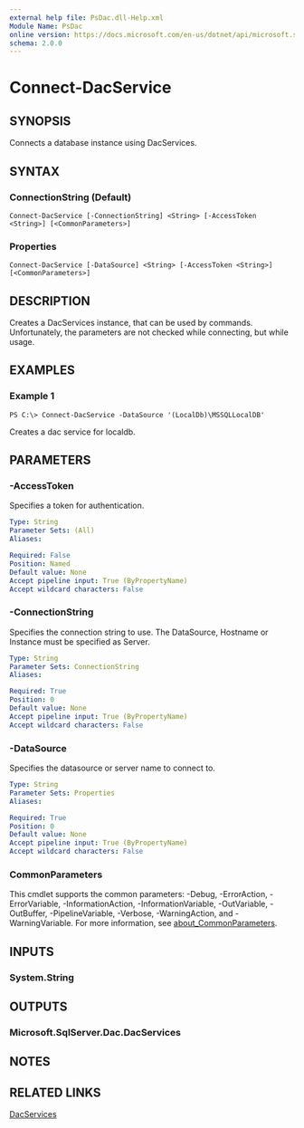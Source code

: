 ```yaml
---
external help file: PsDac.dll-Help.xml
Module Name: PsDac
online version: https://docs.microsoft.com/en-us/dotnet/api/microsoft.sqlserver.dac.dacservices
schema: 2.0.0
---
```


# Connect-DacService

## SYNOPSIS
Connects a database instance using DacServices.

## SYNTAX

### ConnectionString (Default)
```
Connect-DacService [-ConnectionString] <String> [-AccessToken <String>] [<CommonParameters>]
```

### Properties
```
Connect-DacService [-DataSource] <String> [-AccessToken <String>] [<CommonParameters>]
```

## DESCRIPTION
Creates a DacServices instance, that can be used by commands.
Unfortunately, the parameters are not checked while connecting, but while usage.

## EXAMPLES

### Example 1
```
PS C:\> Connect-DacService -DataSource '(LocalDb)\MSSQLLocalDB'
```

Creates a dac service for localdb.

## PARAMETERS

### -AccessToken
Specifies a token for authentication.

```yaml
Type: String
Parameter Sets: (All)
Aliases:

Required: False
Position: Named
Default value: None
Accept pipeline input: True (ByPropertyName)
Accept wildcard characters: False
```

### -ConnectionString
Specifies the connection string to use.
The DataSource, Hostname or Instance must be specified as Server.

```yaml
Type: String
Parameter Sets: ConnectionString
Aliases:

Required: True
Position: 0
Default value: None
Accept pipeline input: True (ByPropertyName)
Accept wildcard characters: False
```

### -DataSource
Specifies the datasource or server name to connect to.

```yaml
Type: String
Parameter Sets: Properties
Aliases:

Required: True
Position: 0
Default value: None
Accept pipeline input: True (ByPropertyName)
Accept wildcard characters: False
```

### CommonParameters
This cmdlet supports the common parameters: -Debug, -ErrorAction, -ErrorVariable, -InformationAction, -InformationVariable, -OutVariable, -OutBuffer, -PipelineVariable, -Verbose, -WarningAction, and -WarningVariable. For more information, see [about_CommonParameters](http://go.microsoft.com/fwlink/?LinkID=113216).

## INPUTS

### System.String
## OUTPUTS

### Microsoft.SqlServer.Dac.DacServices
## NOTES

## RELATED LINKS

[DacServices](https://docs.microsoft.com/en-us/dotnet/api/microsoft.sqlserver.dac.dacservices)

